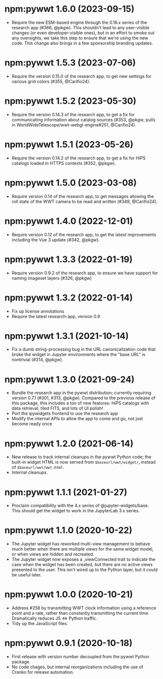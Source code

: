 # npm:pywwt 1.6.0 (2023-09-15)

- Require the new ESM-based engine through the 0.16.x series of the research app
  (#366, @pkgw). This shouldn't lead to any user-visible changes (or even
  developer-visible ones), but in an effort to smoke out any oversights, we take
  this step to ensure that we're using the new code. This change also brings in
  a few sponsorship branding updates.


# npm:pywwt 1.5.3 (2023-07-06)

- Require the version 0.15.0 of the research app, to get new settings for
  various grid colors (#355, @Carifio24).


# npm:pywwt 1.5.2 (2023-05-30)

- Require the version 0.14.3 of the research app, to get a fix for communicating
  information about catalog sources (#353, @pkgw; pulls in
  WorldWideTelescope/wwt-webgl-engine#251, @Carifio24).


# npm:pywwt 1.5.1 (2023-05-26)

- Require the version 0.14.2 of the research app, to get a fix for HiPS
  catalogs loaded in HTTPS contexts (#352, @pkgw).


# npm:pywwt 1.5.0 (2023-03-08)

- Require version 0.14 of the research app, to get messages allowing the roll
  state of the WWT camera to be read and written (#349, @Carifio24).


# npm:pywwt 1.4.0 (2022-12-01)

- Require version 0.12 of the research app, to get the latest improvements
  including the Vue 3 update (#342, @pkgw).


# npm:pywwt 1.3.3 (2022-01-19)

- Require version 0.9.2 of the research app, to ensure we have support for
  naming imageset layers (#326, @pkgw)


# npm:pywwt 1.3.2 (2022-01-14)

- Fix up license annotations
- Require the latest research-app, version 0.9


# npm:pywwt 1.3.1 (2021-10-14)

- Fix a dumb string-processing bug in the URL canonicalization code that broke
  the widget in Jupyter environments where the "base URL" is nontrivial (#314,
  @pkgw).


# npm:pywwt 1.3.0 (2021-09-24)

- Bundle the research app in the pywwt distribution; currently requiring version
  0.7.1 (#301, #313, @pkgw). Compared to the previous release of this package,
  this includes a ton of new features: HiPS catalogs with data retrieval, tiled
  FITS, and lots of UI polish!
- Port the ipywidgets frontend to use the research app
- Modify the internal APIs to allow the app to come and go, not just become
  ready once


# npm:pywwt 1.2.0 (2021-06-14)

- New release to track internal cleanups in the pywwt Python code; the built-in
  widget HTML is now served from `$baseurl/wwt/widget/`, instead of
  `$baseurl/wwt/wwt.html`.
- Internal cleanups.


# npm:pywwt 1.1.1 (2021-01-27)

- Proclaim compatibility with the 4.x series of @jupyter-widgets/base. This
  should get the widget to work in the JupyterLab 3.x series.


# npm:pywwt 1.1.0 (2020-10-22)

- The Jupyter widget has reworked multi-view management to behave much better
  when there are multiple views for the same widget model, or when views are
  hidden and recreated.
- The Jupyter widget now exposes a _viewConnected trait to indicate the case
  when the widget has been created, but there are no active views presented to
  the user. This isn't wired up to the Python layer, but it could be useful
  later.


# npm:pywwt 1.0.0 (2020-10-21)

- Address #258 by transmitting WWT clock information using a reference point and
  a rate, rather than constantly transmitting the current time. Dramatically
  reduces JS <=> Python traffic.
- Tidy up the JavaScript files.


# npm:pywwt 0.9.1 (2020-10-18)

- First release with version number decoupled from the pywwt Python package.
- No code chages, but internal reorganizations including the use of Cranko for
  release automation.
